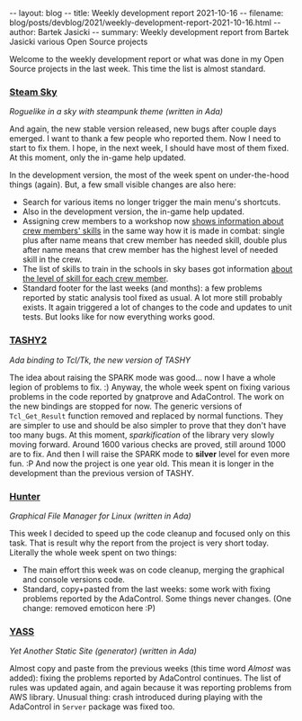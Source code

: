 -- layout: blog
-- title: Weekly development report 2021-10-16
-- filename: blog/posts/devblog/2021/weekly-development-report-2021-10-16.html
-- author: Bartek Jasicki
-- summary: Weekly development report from Bartek Jasicki various Open Source projects

Welcome to the weekly development report or what was done in my Open Source
projects in the last week. This time the list is almost standard.

### [Steam Sky](https://www.laeran.pl/repositories/steamsky)

*Roguelike in a sky with steampunk theme (written in Ada)*

And again, the new stable version released, new bugs after couple days
emerged. I want to thank a few people who reported them. Now I need to start
to fix them. I hope, in the next week, I should have most of them fixed. At
this moment, only the in-game help updated.

In the development version, the most of the week spent on under-the-hood
things (again). But, a few small visible changes are also here:

* Search for various items no longer trigger the main menu's shortcuts.
* Also in the development version, the in-game help updated.
* Assigning crew members to a workshop now
  [shows information about crew members' skills](https://imgur.com/GCUuVdf) in
  the same way how it is made in combat: single plus after name means that crew
  member has needed skill, double plus after name means that crew member has
  the highest level of needed skill in the crew.
* The list of skills to train in the schools in sky bases got information
  [about the level of skill for each crew member](https://imgur.com/xqPfz26).
* Standard footer for the last weeks (and months): a few problems reported by
  static analysis tool fixed as usual. A lot more still probably exists. It
  again triggered a lot of changes to the code and updates to unit tests. But
  looks like for now everything works good.

### [TASHY2](https://www.laeran.pl/repositories/tashy2)

*Ada binding to Tcl/Tk, the new version of TASHY*

The idea about raising the SPARK mode was good... now I have a whole legion of
problems to fix. :) Anyway, the whole week spent on fixing various problems in
the code reported by gnatprove and AdaControl. The work on the new bindings are
stopped for now. The generic versions of `Tcl_Get_Result` function removed and
replaced by normal functions. They are simpler to use and should be also
simpler to prove that they don't have too many bugs. At this moment,
*sparkification* of the library very slowly moving forward. Around 1600 various
checks are proved, still around 1000 are to fix. And then I will raise the
SPARK mode to **silver** level for even more fun. :P And now the project is one
year old. This mean it is longer in the development than the previous version
of TASHY.

### [Hunter](https://www.laeran.pl/repositories/hunter)

*Graphical File Manager for Linux (written in Ada)*

This week I decided to speed up the code cleanup and focused only on this task.
That is result why the report from the project is very short today. Literally
the whole week spent on two things:

* The main effort this week was on code cleanup, merging the graphical
  and console versions code.
* Standard, copy+pasted from the last weeks: some work with fixing problems
  reported by the AdaControl. Some things never changes. (One change: removed
  emoticon here :P)

### [YASS](https://www.laeran.pl/repositories/yass)

*Yet Another Static Site (generator) (written in Ada)*

Almost copy and paste from the previous weeks (this time word *Almost* was
added): fixing the problems reported by AdaControl continues. The list
of rules was updated again, and again because it was reporting problems from
AWS library. Unusual thing: crash introduced during playing with the AdaControl
in `Server` package was fixed too.
